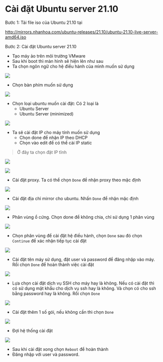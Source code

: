 # Cài đặt Ubuntu server 21.10
Bước 1: Tải file iso của Ubuntu 21.10 tại

http://mirrors.nhanhoa.com/ubuntu-releases/21.10/ubuntu-21.10-live-server-amd64.iso

Bước 2: Cài đặt Ubuntu server 21.10
- Tạo máy ảo trên môi trường VMware
- Sau khi boot thì màn hình sẽ hiện lên như sau
- Ta chọn ngôn ngữ cho hệ điều hành của mình muốn sử dụng

![](./images/ubuntusetup.png)

- Chọn bàn phím muốn sử dụng

![](./images/keyboard.png)

- Chọn loại ubuntu muốn cài đặt: Có 2 loại là
	+ Ubuntu Server
	+ Ubuntu Server (minimized)

![](./images/ubuntuver.png)

- Ta sẽ cài đặt IP cho máy tính muốn sử dụng
	+ Chọn done để nhận IP theo DHCP
	+ Chọn vào edit để có thể cài IP static

> Ở đây ta chọn đặt IP tĩnh

![](./images/ipv4.png)

![](./images/ipv4a.png)

- Cài đặt proxy. Ta có thể chọn `Done` để nhận proxy theo mặc định

![](./images/proxy.png)

- Cài đặt địa chỉ mirror cho ubuntu. Nhấn `Done` để nhận mặc định

![](./images/mirror.png)

- Phân vùng ổ cứng. Chọn done để không chia, chỉ sử dụng 1 phân vùng

![](./images/disk.png)

- Chọn phân vùng để cài đặt hệ điều hành, chọn `Done` sau đó chọn `Continue` để xác nhận tiếp tục cài đặt

![](./images/disk1.png)

- Cài đặt tên máy sử dụng, đặt user và password để đăng nhập vào máy. Rồi chọn `Done` để hoàn thành việc cài đặt

![](./images/info.png)

- Lựa chọn cài đặt dịch vụ SSH cho máy hay là không. Nếu có cài đặt thì có sử dụng mật khẩu cho dịch vụ ssh hay là không. Và chọn có cho ssh bằng password hay là không. Rồi chọn `Done`

![](./images/ssh.png)

- Cài đặt thêm 1 số gói, nếu không cần thì chọn `Done`

![](./images/pakage.png)

- Đợi hệ thống cài đặt

![](./images/wait.png)

- Sau khi cài đặt xong chọn `Reboot` để hoàn thành
- Đăng nhập với user và password.